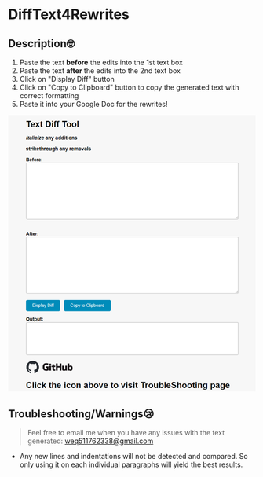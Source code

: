# DiffText4Rewrites

## Description🤓
1. Paste the text **before** the edits into the 1st text box
2. Paste the text **after** the edits into the 2nd text box
3. Click on "Display Diff" button
4. Click on "Copy to Clipboard" button to copy the generated text with correct formatting
5. Paste it into your Google Doc for the rewrites!

![image](img\demo.png)

## Troubleshooting/Warnings😢
> Feel free to email me when you have any issues with the text generated: weq511762338@gmail.com
- Any new lines and indentations will not be detected and compared. So only using it on each individual paragraphs will yield the best results.
